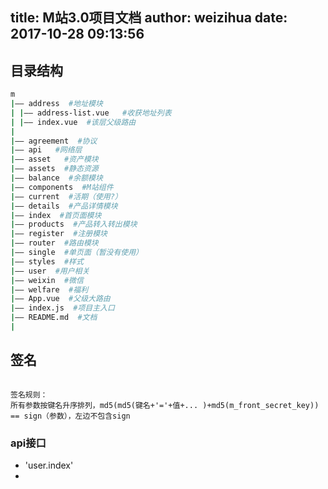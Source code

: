 title: M站3.0项目文档
author: weizihua
date: 2017-10-28 09:13:56
---

## 目录结构

```bash
m
|—— address  #地址模块
| |—— address-list.vue   #收获地址列表
| |—— index.vue  #该层父级路由
|
|—— agreement  #协议
|—— api   #网络层
|—— asset   #资产模块
|—— assets  #静态资源
|—— balance  #余额模块
|—— components  #M站组件
|—— current  #活期（使用?）
|—— details  #产品详情模块
|—— index  #首页面模块
|—— products  #产品转入转出模块
|—— register  #注册模块
|—— router  #路由模块
|—— single  #单页面（暂没有使用）
|—— styles  #样式
|—— user  #用户相关
|—— weixin  #微信
|—— welfare  #福利
|—— App.vue  #父级大路由
|—— index.js  #项目主入口
|—— README.md  #文档
| 
```

## 签名
```

签名规则：
所有参数按键名升序排列，md5(md5(键名+'='+值+... )+md5(m_front_secret_key)) == sign（参数），左边不包含sign
```
### api接口
- 'user.index'
- 